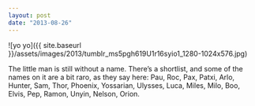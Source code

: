 ```yaml
---
layout: post
date: "2013-08-26"
---
```


![yo yo]({{ site.baseurl }}/assets/images/2013/tumblr_ms5pgh619U1r16syio1_1280-1024x576.jpg)

The little man is still without a name. There’s a shortlist, and some of the names on it are a bit raro, as they say here: Pau, Roc, Pax, Patxi, Arlo, Hunter, Sam, Thor, Phoenix, Yossarian, Ulysses, Luca, Miles, Milo, Boo, Elvis, Pep, Ramon, Unyin, Nelson, Orion.

